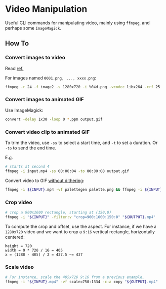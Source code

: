 # Video Manipulation

Useful CLI commands for manipulating video, mainly using `ffmpeg`, and perhaps some `ImageMagick`.

## How To

### Convert images to video

Read [ref.](https://hamelot.io/visualization/using-ffmpeg-to-convert-a-set-of-images-into-a-video/)

For images named `0001.png, ..., xxxx.png`:

```bash
ffmpeg -r 24 -f image2 -s 1280x720 -i %04d.png -vcodec libx264 -crf 25 -pix_fmt yuv420p test.mp4
```

### Convert images to animated GIF

Use ImageMagick:

```bash
convert -delay 1x30 -loop 0 *.ppm output.gif
```

### Convert video clip to animated GIF

To trim the video, use `-ss` to select a start time, and `-t` to set a duration. Or `-to` to send the end time.

E.g.

```bash
# starts at second 4
ffmpeg -i input.mp4 -ss 00:00:04 -to 00:00:08 output.gif
```

Convert video to GIF [without dithering](https://tyhopp.com/notes/ffmpeg-crosshatch):

```bash
ffmpeg -i ${INPUT}.mp4 -vf palettegen palette.png && ffmpeg -i ${INPUT}.mp4 -i palette.png -filter_complex “paletteuse=dither=none” ${OUTPUT}.gif
```


### Crop video

```bash
# crop a 900x1600 rectangle, starting at (150,0)
ffmpeg -i "${INPUT}" -filter:v "crop=900:1600:150:0" "${OUTPUT}.mp4"
```

To compute the crop and offset, use the aspect.
For instance, if we have a `1280x720` video and we want to crop a `9:16` vertical rectangle, horizontally centered:

```text
height = 720
width = 9 * 720 / 16 = 405
x = (1280 - 405) / 2 = 437.5 ~= 437
```

### Scale video

```bash
# For instance, scale the 405x720 9:16 from a previous example,
ffmpeg -i "${INPUT}.mp4" -vf scale=750:1334 -c:a copy "${OUTPUT}.mp4"
```
